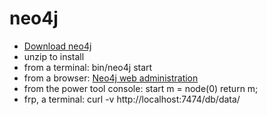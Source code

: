 <link href="public/css/style.css" rel="stylesheet"></link>

# neo4j

* [Download neo4j](http://www.neo4j.org/download)
* unzip to install
* from a terminal: bin/neo4j start
* from a browser: [Neo4j web administration](http://localhost:7474)
* from the power tool console: start m = node(0) return m;
* frp, a terminal: curl -v http://localhost:7474/db/data/  
